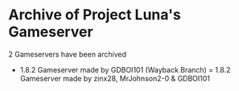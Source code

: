 # Archive of Project Luna's Gameserver

2 Gameservers have been archived
- 1.8.2 Gameserver made by GDBOI101 (Wayback Branch)
= 1.8.2 Gameserver made by zinx28, MrJohnson2-0 & GDBOI101
